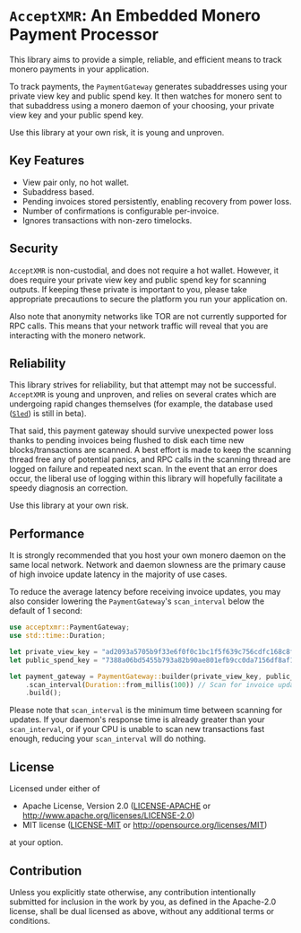 # `AcceptXMR`: An Embedded Monero Payment Processor

This library aims to provide a simple, reliable, and efficient means to track monero payments in
your application.

To track payments, the `PaymentGateway` generates subaddresses using your private view key and
public spend key. It then watches for monero sent to that subaddress using a monero daemon of your
choosing, your private view key and your public spend key.

Use this library at your own risk, it is young and unproven.

## Key Features
* View pair only, no hot wallet.
* Subaddress based. 
* Pending invoices stored persistently, enabling recovery from power loss. 
* Number of confirmations is configurable per-invoice.
* Ignores transactions with non-zero timelocks.

## Security

`AcceptXMR` is non-custodial, and does not require a hot wallet. However, it does require your
private view key and public spend key for scanning outputs. If keeping these private is important
to you, please take appropriate precautions to secure the platform you run your application on.

Also note that anonymity networks like TOR are not currently supported for RPC calls. This
means that your network traffic will reveal that you are interacting with the monero network.

## Reliability

This library strives for reliability, but that attempt may not be successful. `AcceptXMR` is
young and unproven, and relies on several crates which are undergoing rapid changes themselves
(for example, the database used ([`Sled`](https://docs.rs/sled)) is still in beta).

That said, this payment gateway should survive unexpected power loss thanks to pending invoices
being flushed to disk each time new blocks/transactions are scanned. A best effort is made to keep
the scanning thread free any of potential panics, and RPC calls in the scanning thread are logged on
failure and repeated next scan. In the event that an error does occur, the liberal use of logging
within this library will hopefully facilitate a speedy diagnosis an correction.

Use this library at your own risk.

## Performance

It is strongly recommended that you host your own monero daemon on the same local network. Network
and daemon slowness are the primary cause of high invoice update latency in the majority of use
cases.

To reduce the average latency before receiving invoice updates, you may also consider lowering
the `PaymentGateway`'s `scan_interval` below the default of 1 second:
```rust
use acceptxmr::PaymentGateway;
use std::time::Duration;

let private_view_key = "ad2093a5705b9f33e6f0f0c1bc1f5f639c756cdfc168c8f2ac6127ccbdab3a03";
let public_spend_key = "7388a06bd5455b793a82b90ae801efb9cc0da7156df8af1d5800e4315cc627b4";

let payment_gateway = PaymentGateway::builder(private_view_key, public_spend_key)
    .scan_interval(Duration::from_millis(100)) // Scan for invoice updates every 100 ms.
    .build();
```

Please note that `scan_interval` is the minimum time between scanning for updates. If your
daemon's response time is already greater than your `scan_interval`, or if your CPU is unable to
scan new transactions fast enough, reducing your `scan_interval` will do nothing.

## License

Licensed under either of

 * Apache License, Version 2.0
   ([LICENSE-APACHE](LICENSE-APACHE) or http://www.apache.org/licenses/LICENSE-2.0)
 * MIT license
   ([LICENSE-MIT](LICENSE-MIT) or http://opensource.org/licenses/MIT)

at your option.

## Contribution

Unless you explicitly state otherwise, any contribution intentionally submitted
for inclusion in the work by you, as defined in the Apache-2.0 license, shall be
dual licensed as above, without any additional terms or conditions.
